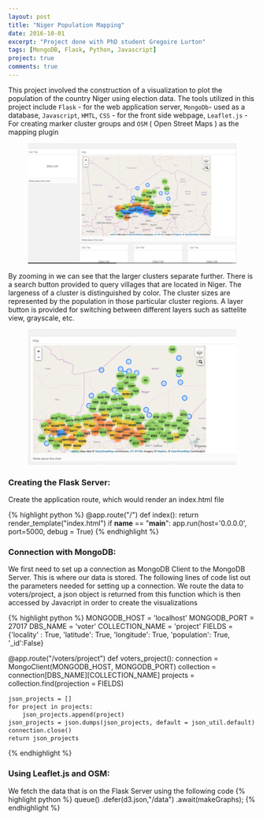 ```yaml
---
layout: post
title: "Niger Population Mapping"
date: 2016-10-01
excerpt: "Project done with PhD student Gregoire Lurton"
tags: [MongoDB, Flask, Python, Javascript]
project: true
comments: true
---
```




This project involved the construction of a visualization to plot the population of the country Niger using election data. The tools utilized in this project include `Flask` - for the web application server, `MongoDb`- used as a database, `Javascript`, `HMTL`, `CSS` - for the front side webpage, `Leaflet.js` - For creating marker cluster groups and `OSM` ( Open Street Maps ) as the mapping plugin

<figure>
	<img src="/assets/img/pop1.png">
	
</figure>

By zooming in we can see that the larger clusters separate further. There is a search button provided to query villages that are located in Niger. The largeness of a cluster is distinguished by color. The cluster sizes are represented by the population in those particular cluster regions. A layer button is provided for switching between different layers such as sattelite view, grayscale, etc.

<figure>
	<img src="/assets/img/pop2.png">
	
</figure>



### Creating the Flask Server: 
Create the application route, which would render an index.html file

{% highlight python %}
@app.route("/")
def index():
	return render_template("index.html")
if __name__ == "__main__":
	app.run(host='0.0.0.0', port=5000, debug = True)
{% endhighlight %}

### Connection with MongoDB:

We first need to set up a connection as MongoDB Client to the MongoDB Server. This is where our data is stored. The following lines of code list out the parameters needed for setting up a connection. We route the data to voters/project, a json object is returned from this function which is then accessed by Javacript in order to create the visualizations

{% highlight python %}
MONGODB_HOST = 'localhost'
MONGODB_PORT = 27017
DBS_NAME = 'voter'
COLLECTION_NAME = 'project'
FIELDS = {'locality' : True, 'latitude': True, 'longitude': True, 'population': True, '_id':False}

@app.route("/voters/project")
def voters_project():
	connection = MongoClient(MONGODB_HOST, MONGODB_PORT)
	collection = connection[DBS_NAME][COLLECTION_NAME]
	projects = collection.find(projection = FIELDS)

	json_projects = []
	for project in projects:
		json_projects.append(project)
	json_projects = json.dumps(json_projects, default = json_util.default)
	connection.close()
	return json_projects
{% endhighlight %}

### Using Leaflet.js and OSM:

We fetch the data that is on the Flask Server using the following code 
{% highlight python %}
queue()
	.defer(d3.json,"/data")
	.await(makeGraphs);
{% endhighlight %}

